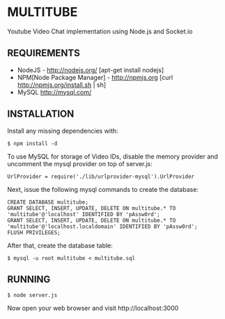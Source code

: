 # MULTITUBE

Youtube Video Chat implementation using Node.js and Socket.io

## REQUIREMENTS

- NodeJS - http://nodejs.org/ [apt-get install nodejs]
- NPM[Node Package Manager] - http://npmjs.org [curl http://npmjs.org/install.sh | sh]
- MySQL http://mysql.com/

## INSTALLATION

Install any missing dependencies with:

    $ npm install -d

To use MySQL for storage of Video IDs, disable the memory provider and 
uncomment the mysql provider on top of server.js:

    UrlProvider = require('./lib/urlprovider-mysql').UrlProvider

Next, issue the following mysql commands to create the database:

    CREATE DATABASE multitube;
    GRANT SELECT, INSERT, UPDATE, DELETE ON multitube.* TO 'multitube'@'localhost' IDENTIFIED BY 'pAssw0rd';
    GRANT SELECT, INSERT, UPDATE, DELETE ON multitube.* TO 'multitube'@'localhost.localdomain' IDENTIFIED BY 'pAssw0rd';
    FLUSH PRIVILEGES;

After that, create the database table:

    $ mysql -u root multitube < multitube.sql

## RUNNING

    $ node server.js

Now open your web browser and visit http://localhost:3000
